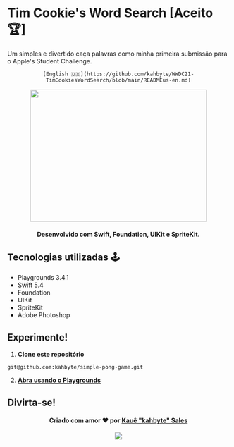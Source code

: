 # Tim Cookie's Word Search [Aceito 🏆] 

Um simples e divertido caça palavras como minha primeira submissão para o Apple's Student Challenge. 

<div align = "center">

    [English 🇺🇸](https://github.com/kahbyte/WWDC21-TimCookiesWordSearch/blob/main/READMEus-en.md)

<img src="https://i.pinimg.com/originals/68/d0/9b/68d09b3c223fc141f82e3697c689ad2b.png" width="400" height="300" />

<h4>Desenvolvido com Swift, Foundation, UIKit e SpriteKit.</h4>
</div>

## Tecnologias utilizadas 🕹

* Playgrounds 3.4.1
* Swift 5.4
* Foundation
* UIKit
* SpriteKit
* Adobe Photoshop

## Experimente! 
1. **Clone este repositório**

```shell
git@github.com:kahbyte/simple-pong-game.git
```

2. [**Abra usando o Playgrounds**](https://apps.apple.com/app/id1496833156)



## Divirta-se!
<h4 align="center">
    Criado com amor ❤️ por <a href="https://www.linkedin.com/in/kahbyte/"> Kauê "kahbyte" Sales </a>
</h4>

<div align = "center">
<img src="https://i.pinimg.com/originals/67/25/13/672513b759433b125597e0ea7528e1d4.png"/>
</div>
